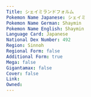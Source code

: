 ```yaml
---
﻿Title: シェイミランドフォルム
Pokemon Name Japanese: シェイミ
Pokemon Name German: Shaymin
Pokemon Name English: Shaymin
Language Card: Japanese
National Dex Number: 492
Region: Sinnoh
Regional Form: false
Additional Form: true
Mega: false
Gigantamax: false
Cover: false
Link: 
Owned: 
---
```

